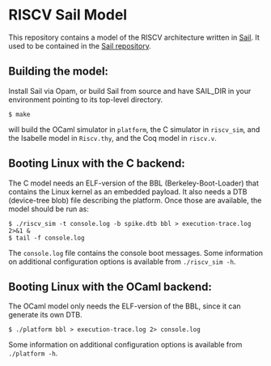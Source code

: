 RISCV Sail Model
================

This repository contains a model of the RISCV architecture written in
[Sail](https://www.cl.cam.ac.uk/~pes20/sail/). It used to be contained
in the [Sail repository](https://github.com/rems-project/sail).


Building the model:
-------------------

Install Sail via Opam, or build Sail from source and have SAIL_DIR in
your environment pointing to its top-level directory.

```
$ make
```
will build the OCaml simulator in ```platform```, the C simulator in
```riscv_sim```, and the Isabelle model in ```Riscv.thy```, and the Coq
model in ```riscv.v```.

Booting Linux with the C backend:
---------------------------------

The C model needs an ELF-version of the BBL (Berkeley-Boot-Loader) that contains
the Linux kernel as an embedded payload.  It also needs a DTB (device-tree blob)
file describing the platform.  Once those are available, the model should be run
as:
```
$ ./riscv_sim -t console.log -b spike.dtb bbl > execution-trace.log 2>&1 &
$ tail -f console.log
```

The ```console.log``` file contains the console boot messages.  Some
information on additional configuration options is available from
```./riscv_sim -h```.

Booting Linux with the OCaml backend:
-------------------------------------

The OCaml model only needs the ELF-version of the BBL, since it can generate its
own DTB.
```
$ ./platform bbl > execution-trace.log 2> console.log
```
Some information on additional configuration options is available from
```./platform -h```.
